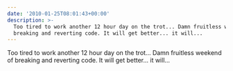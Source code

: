 ```yaml
---
date: '2010-01-25T08:01:43+00:00'
description: >-
  Too tired to work another 12 hour day on the trot... Damn fruitless weekend of
  breaking and reverting code. It will get better... it will...
---
```

Too tired to work another 12 hour day on the trot... Damn fruitless weekend of breaking and reverting code. It will get better... it will...
